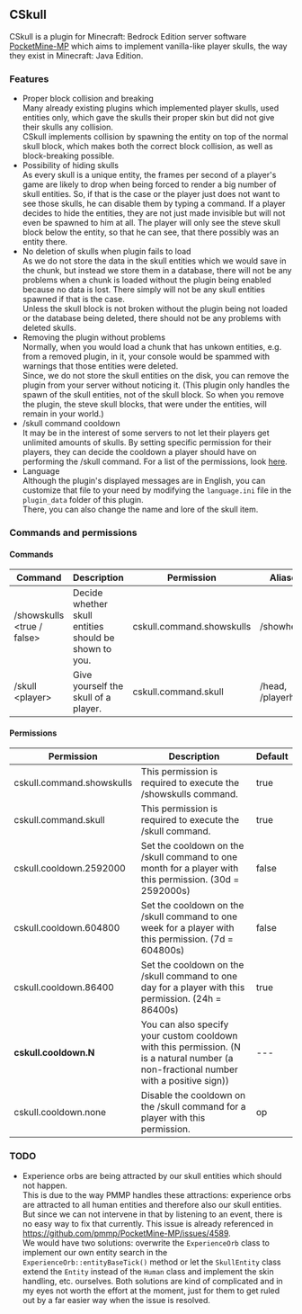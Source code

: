 ## CSkull
CSkull is a plugin for Minecraft: Bedrock Edition server software [PocketMine-MP](https://github.com/pmmp/PocketMine-MP) which aims to implement vanilla-like player skulls, the way they exist in Minecraft: Java Edition.

### Features
- Proper block collision and breaking <br>
  Many already existing plugins which implemented player skulls, used entities only, which gave the skulls their proper skin but did not give their skulls any collision. <br>
  CSkull implements collision by spawning the entity on top of the normal skull block, which makes both the correct block collision, as well as block-breaking possible.
- Possibility of hiding skulls <br>
  As every skull is a unique entity, the frames per second of a player's game are likely to drop when being forced to render a big number of skull entities. So, if that is the case or the player just does not want to see those skulls, he can disable them by typing a command. If a player decides to hide the entities, they are not just made invisible but will not even be spawned to him at all. The player will only see the steve skull block below the entity, so that he can see, that there possibly was an entity there.
- No deletion of skulls when plugin fails to load <br>
  As we do not store the data in the skull entities which we would save in the chunk, but instead we store them in a database, there will not be any problems when a chunk is loaded without the plugin being enabled because no data is lost. There simply will not be any skull entities spawned if that is the case. <br>
  Unless the skull block is not broken without the plugin being not loaded or the database being deleted, there should not be any problems with deleted skulls.
- Removing the plugin without problems <br>
  Normally, when you would load a chunk that has unkown entities, e.g. from a removed plugin, in it, your console would be spammed with warnings that those entities were deleted. <br>
  Since, we do not store the skull entities on the disk, you can remove the plugin from your server without noticing it. (This plugin only handles the spawn of the skull entities, not of the skull block. So when you remove the plugin, the steve skull blocks, that were under the entities, will remain in your world.)
- /skull command cooldown <br>
  It may be in the interest of some servers to not let their players get unlimited amounts of skulls. By setting specific permission for their players, they can decide the cooldown a player should have on performing the /skull command. For a list of the permissions, look [here](#permissions).
- Language <br>
  Although the plugin's displayed messages are in English, you can customize that file to your need by modifying the `language.ini` file in the `plugin_data` folder of this plugin. <br>
  There, you can also change the name and lore of the skull item.

### Commands and permissions
#### Commands
Command | Description | Permission | Aliases
---|---|---|---
/showskulls <true / false> | Decide whether skull entities should be shown to you. | cskull.command.showskulls | /showheads
/skull \<player> | Give yourself the skull of a player. | cskull.command.skull | /head, /playerhead
#### Permissions
Permission | Description | Default
---|---|---
cskull.command.showskulls | This permission is required to execute the /showskulls command. | true
cskull.command.skull | This permission is required to execute the /skull command. | true
cskull.cooldown.2592000 | Set the cooldown on the /skull command to one month for a player with this permission. (30d = 2592000s) | false
cskull.cooldown.604800 | Set the cooldown on the /skull command to one week for a player with this permission. (7d = 604800s) | false
cskull.cooldown.86400 | Set the cooldown on the /skull command to one day for a player with this permission. (24h = 86400s) | true
**cskull.cooldown.N** | You can also specify your custom cooldown with this permission. (N is a natural number (a non-fractional number with a positive sign)) | ---
cskull.cooldown.none | Disable the cooldown on the /skull command for a player with this permission. | op

### TODO
- Experience orbs are being attracted by our skull entities which should not happen. <br>
  This is due to the way PMMP handles these attractions: experience orbs are attracted to all human entities and therefore also our skull entities. But since we can not intervene in that by listening to an event, there is no easy way to fix that currently. This issue is already referenced in https://github.com/pmmp/PocketMine-MP/issues/4589. <br>
  We would have two solutions: overwrite the `ExperienceOrb` class to implement our own entity search in the `ExperienceOrb::entityBaseTick()` method or let the `SkullEntity` class extend the `Entity` instead of the `Human` class and implement the skin handling, etc. ourselves. Both solutions are kind of complicated and in my eyes not worth the effort at the moment, just for them to get ruled out by a far easier way when the issue is resolved.